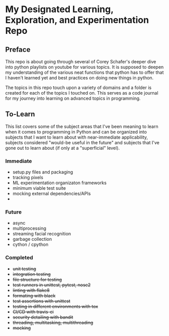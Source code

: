 # My Designated Learning, Exploration, and Experimentation Repo

## Preface

This repo is about going through several of Corey Schafer's deeper dive into python playlists on youtube for various topics. It is supposed to deepen my understanding of the various neat functions that python has to offer that I haven't learned yet and best practices on doing new things in python.

The topics in this repo touch upon a variety of domains and a folder is created for each of the topics I touched on. This serves as a code journal for my journey into learning on advanced topics in programming.

## To-Learn

This list covers some of the subject areas that I've been meaning to learn when it comes to programming in Python and can be organized into subjects that I want to learn about with near-immediate applicability, subjects considered "would-be useful in the future" and subjects that I've gone out to learn about (if only at a "superficial" level).

### Immediate

* setup.py files and packaging
* tracking pixels
* ML experimentation organizaton frameworks
* minimum viable test suite
* mocking external dependencies/APIs
* 

### Future

* async
* multiprocessing
* streaming facial recognition
* garbage collection
* cython / cpython

### Completed

* ~~unit testing~~
* ~~integration testing~~
* ~~file structure for testing~~
* ~~test runners in unittest, pytest, nose2~~
* ~~linting with flake8~~
* ~~formating with black~~
* ~~test assertions with unittest~~
* ~~testing in different environments with tox~~
* ~~CI/CD with travis-ci~~
* ~~security detailing with bandit~~
* ~~threading, multitasking, multithreading~~
* ~~mocking~~

